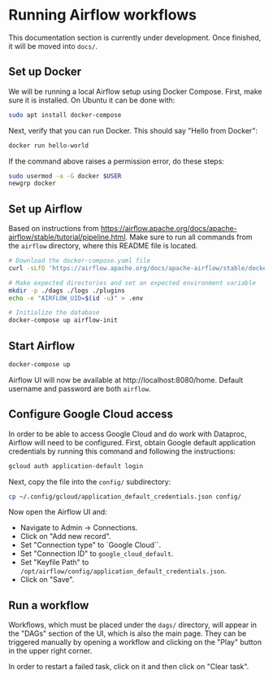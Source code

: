 # Running Airflow workflows

This documentation section is currently under development. Once finished, it will be moved into `docs/`.

## Set up Docker

We will be running a local Airflow setup using Docker Compose. First, make sure it is installed. On Ubuntu it can be done with:

```bash
sudo apt install docker-compose
```

Next, verify that you can run Docker. This should say "Hello from Docker":

```bash
docker run hello-world
```

If the command above raises a permission error, do these steps:

```bash
sudo usermod -a -G docker $USER
newgrp docker
```

## Set up Airflow

Based on instructions from https://airflow.apache.org/docs/apache-airflow/stable/tutorial/pipeline.html. Make sure to run all commands from the `airflow` directory, where this README file is located.

```bash
# Download the docker-compose.yaml file
curl -sLfO 'https://airflow.apache.org/docs/apache-airflow/stable/docker-compose.yaml'

# Make expected directories and set an expected environment variable
mkdir -p ./dags ./logs ./plugins
echo -e "AIRFLOW_UID=$(id -u)" > .env

# Initialize the database
docker-compose up airflow-init
```

## Start Airflow

```bash
docker-compose up
```

Airflow UI will now be available at http://localhost:8080/home. Default username and password are both `airflow`.

## Configure Google Cloud access

In order to be able to access Google Cloud and do work with Dataproc, Airflow will need to be configured. First, obtain Google default application credentials by running this command and following the instructions:

```bash
gcloud auth application-default login
```

Next, copy the file into the `config/` subdirectory:

```bash
cp ~/.config/gcloud/application_default_credentials.json config/
```

Now open the Airflow UI and:

* Navigate to Admin → Connections.
* Click on "Add new record".
* Set "Connection type" to `Google Cloud``.
* Set "Connection ID" to `google_cloud_default`.
* Set "Keyfile Path" to `/opt/airflow/config/application_default_credentials.json`.
* Click on "Save".

## Run a workflow

Workflows, which must be placed under the `dags/` directory, will appear in the "DAGs" section of the UI, which is also the main page. They can be triggered manually by opening a workflow and clicking on the "Play" button in the upper right corner.

In order to restart a failed task, click on it and then click on "Clear task".
